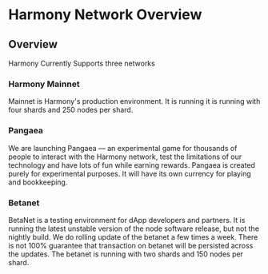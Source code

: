 # Harmony Network Overview

## Overview

Harmony Currently Supports three networks

### Harmony Mainnet

Mainnet is Harmony's production environment. It is running it is running with four shards and 250 nodes per shard.

### Pangaea

We are launching Pangaea — an experimental game for thousands of people to interact with the Harmony network, test the limitations of our technology and have lots of fun while earning rewards. Pangaea is created purely for experimental purposes. It will have its own currency for playing and bookkeeping.

### Betanet

BetaNet is a testing environment for dApp developers and partners. It is running the latest unstable version of the node software release, but not the nightly build. We do rolling update of the betanet a few times a week. There is not 100% guarantee that transaction on betanet will be persisted across the updates. The betanet is running with two shards and 150 nodes per shard.


